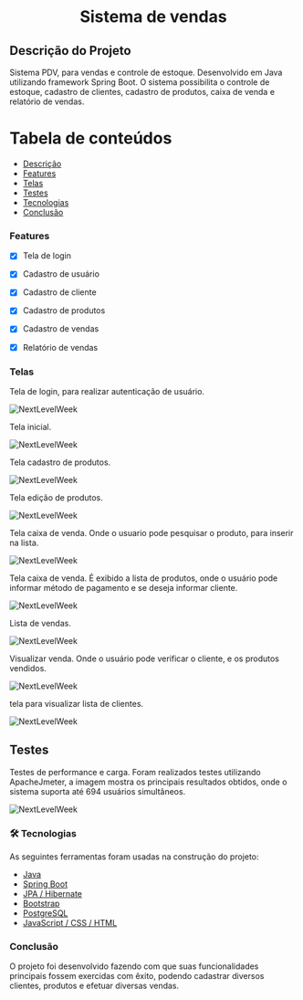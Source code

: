 <h1 align="center">Sistema de vendas</h1>

## Descrição do Projeto
<p>Sistema PDV, para vendas e controle de estoque. Desenvolvido em Java utilizando framework Spring Boot. O sistema possibilita o controle de estoque,
cadastro de clientes, cadastro de produtos, caixa de venda e relatório de vendas.</p>




Tabela de conteúdos
=================
<!--ts-->
   * [Descrição](#Descrição-do-Projeto)
   * [Features](#Features)
   * [Telas](#Telas)
   * [Testes](#Testes)
   * [Tecnologias](#🛠-Tecnologias)
   * [Conclusão](#Conclusão)
<!--te-->


### Features

- [x] Tela de login
- [x] Cadastro de usuário
- [x] Cadastro de cliente
- [x] Cadastro de produtos
- [x] Cadastro de vendas
- [x] Relatório de vendas


### Telas
<p>Tela de login, para realizar autenticação de usuário.</p>
<div>
  <img alt="NextLevelWeek" title="#NextLevelWeek" src="https://user-images.githubusercontent.com/55200127/138085141-e7ab6e59-ce50-40f1-ad31-86ad3161e6b8.jpg" />
  <p>Tela inicial.</p>
   <img alt="NextLevelWeek" title="#NextLevelWeek" src="https://user-images.githubusercontent.com/55200127/138085813-c586764f-b88d-48c1-94bf-238cf3dc3bec.jpg" />
  <p>Tela cadastro de produtos.</p>
   <img alt="NextLevelWeek" title="#NextLevelWeek" src="https://user-images.githubusercontent.com/55200127/138086840-07ee263c-a4d2-4318-a263-e062a0c50dc4.jpg" />
  <p>Tela edição de produtos.</p>
   <img alt="NextLevelWeek" title="#NextLevelWeek" src="https://user-images.githubusercontent.com/55200127/138086995-2350bb3a-40b3-4edb-b678-2c9a51c1ec65.jpg" />
    <p>Tela caixa de venda. Onde o usuario pode pesquisar o produto, para inserir na lista.</p>
   <img alt="NextLevelWeek" title="#NextLevelWeek" src="https://user-images.githubusercontent.com/55200127/138087264-826fb21f-beac-42a6-8504-b6b1963e9eb9.jpg" />
    <p>Tela caixa de venda. É exibido a lista de produtos, onde o usuário pode informar método de pagamento e se deseja informar cliente.</p>
   <img alt="NextLevelWeek" title="#NextLevelWeek" src="https://user-images.githubusercontent.com/55200127/138087491-9738ad16-a946-435d-89c4-f9a88d9ed641.jpg" />
     <p>Lista de vendas.</p>
   <img alt="NextLevelWeek" title="#NextLevelWeek" src="https://user-images.githubusercontent.com/55200127/138090974-7a331ce4-17ca-4c8e-917a-57d11495c65b.jpg" />
    <p>Visualizar venda. Onde o usuário pode verificar o cliente, e os produtos vendidos. </p>
   <img alt="NextLevelWeek" title="#NextLevelWeek" src="https://user-images.githubusercontent.com/55200127/138091105-a5262ea8-9200-4349-92bb-5defc96b96a7.jpg" />
    <p>tela para visualizar lista de clientes. </p>
   <img alt="NextLevelWeek" title="#NextLevelWeek" src="https://user-images.githubusercontent.com/55200127/138092512-11221fde-f482-47c6-b187-30f437d7704d.jpg" />
</div>


## Testes
<p>Testes de performance e carga. Foram realizados testes utilizando ApacheJmeter, a imagem mostra os principais resultados obtidos, onde o sistema suporta até 694 usuários
simultâneos.</p>
 <img alt="NextLevelWeek" title="#NextLevelWeek" src="https://user-images.githubusercontent.com/55200127/142091448-4eb72a09-191e-4ad3-9b80-72936597f5ba.png" />

### 🛠 Tecnologias

As seguintes ferramentas foram usadas na construção do projeto:

- [Java](https://www.java.com/pt-BR/)
- [Spring Boot](https://spring.io/)
- [JPA / Hibernate](https://hibernate.org/)
- [Bootstrap](https://getbootstrap.com/)
- [PostgreSQL](https://www.postgresql.org/)
- [JavaScript / CSS / HTML]()




### Conclusão
<p>O projeto foi desenvolvido fazendo com que suas funcionalidades principais fossem exercidas com êxito, podendo cadastrar diversos clientes, produtos e efetuar diversas vendas.</p>
